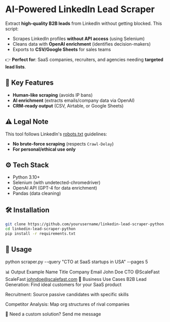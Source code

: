 # AI-Powered LinkedIn Lead Scraper  

Extract **high-quality B2B leads** from LinkedIn without getting blocked. This script:  
- Scrapes LinkedIn profiles **without API access** (using Selenium)  
- Cleans data with **OpenAI enrichment** (identifies decision-makers)  
- Exports to **CSV/Google Sheets** for sales teams  

👉 **Perfect for**: SaaS companies, recruiters, and agencies needing **targeted lead lists**.  

## 🚀 Key Features  
- **Human-like scraping** (avoids IP bans)  
- **AI enrichment** (extracts emails/company data via OpenAI)  
- **CRM-ready output** (CSV, Airtable, or Google Sheets)  

## ⚠️ Legal Note  
This tool follows LinkedIn's [robots.txt](https://www.linkedin.com/robots.txt) guidelines:  
- **No brute-force scraping** (respects `Crawl-Delay`)  
- **For personal/ethical use only**  

## ⚙️ Tech Stack  
- Python 3.10+  
- Selenium (with undetected-chromedriver)  
- OpenAI API (GPT-4 for data enrichment)  
- Pandas (data cleaning)  


## 🛠️ Installation  
```bash
git clone https://github.com/yourusername/linkedin-lead-scraper-python.git
cd linkedin-lead-scraper-python
pip install -r requirements.txt
```

## 🎯 Usage
python scraper.py --query "CTO at SaaS startups in USA" --pages 5


📊 Output Example
Name	Title	Company	Email
John Doe	CTO @ScaleFast	ScaleFast	johndoe@scalefast.com
💼 Business Use Cases
B2B Lead Generation: Find ideal customers for your SaaS product

Recruitment: Source passive candidates with specific skills

Competitor Analysis: Map org structures of rival companies

📌 Need a custom solution? Send me message
